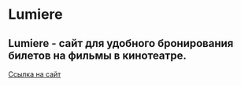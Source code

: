 # Lumiere
**Lumiere** - сайт для удобного бронирования билетов на фильмы в кинотеатре.
---
[Ссылка на сайт](https://simbirsoft-lumiere.herokuapp.com/)
